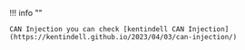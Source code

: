 !!! info ""

    CAN Injection you can check [kentindell CAN Injection](https://kentindell.github.io/2023/04/03/can-injection/)

